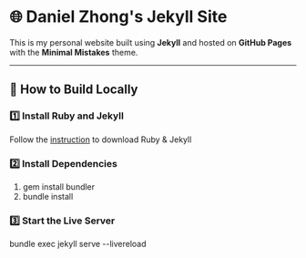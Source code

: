 # 🌐 Daniel Zhong's Jekyll Site

This is my personal website built using **Jekyll** and hosted on **GitHub Pages** with the **Minimal Mistakes** theme.

---

## 🚀 **How to Build Locally**

### **1️⃣ Install Ruby and Jekyll**
Follow the [instruction](https://jekyllrb.com/docs/installation/) to download Ruby & Jekyll

### **2️⃣ Install Dependencies**
1. gem install bundler
2. bundle install

### **3️⃣ Start the Live Server**
bundle exec jekyll serve --livereload